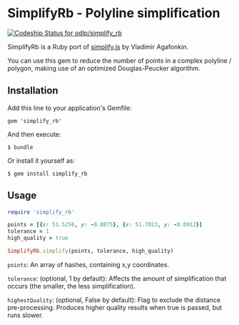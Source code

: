 # SimplifyRb - Polyline simplification

[![Codeship Status for odlp/simplify_rb](https://www.codeship.io/projects/2a8ed250-47d5-0132-a14f-46b32a25e7b0/status)](https://www.codeship.io/projects/45709)

SimplifyRb is a Ruby port of [simplify.js](https://github.com/mourner/simplify-js) by Vladimir Agafonkin.

You can use this gem to reduce the number of points in a complex polyline / polygon, making use of an optimized Douglas-Peucker algorithm.

## Installation

Add this line to your application's Gemfile:

    gem 'simplify_rb'

And then execute:

    $ bundle

Or install it yourself as:

    $ gem install simplify_rb

## Usage

```ruby
require 'simplify_rb'

points = [{x: 51.5256, y: -0.0875}, {x: 51.7823, y: -0.0912}]
tolerance = 1
high_quality = true

SimplifyRb.simplify(points, tolerance, high_quality)
```

```points```: An array of hashes, containing x,y coordinates.

```tolerance```: (optional, 1 by default): Affects the amount of simplification that occurs (the smaller, the less simplification).

```highestQuality```: (optional, False by default): Flag to exclude the distance pre-processing. Produces higher quality results when true is passed, but runs slower.
